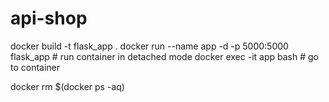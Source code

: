 # api-shop
docker build -t flask_app .
docker run --name app -d -p 5000:5000 flask_app # run container in detached mode
docker exec -it app bash # go to container

 docker rm $(docker ps -aq)


